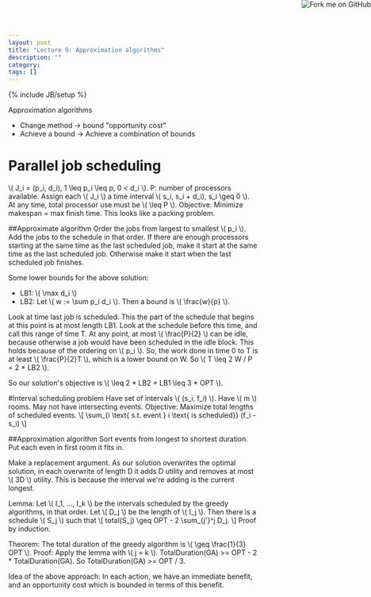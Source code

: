 ```yaml
---
layout: post
title: "Lecture 9: Approximation algorithms"
description: ""
category: 
tags: []
---
```

{% include JB/setup %}

<script type="text/javascript"
  src="http://cdn.mathjax.org/mathjax/latest/MathJax.js?config=TeX-AMS-MML_HTMLorMML">
</script>

<a href="https://github.com/emchristiansen/CSE202/tree/gh-pages/_posts">
  <img style="position: absolute; top: 0; right: 0; border: 0;" src="https://s3.amazonaws.com/github/ribbons/forkme_right_darkblue_121621.png" alt="Fork me on GitHub">
</a>

<!--EDIT BELOW THIS LINE, UNLESS YOU ARE DOING SOMETHING SPECIAL.-->

Approximation algorithms

  * Change method -> bound "opportunity cost"
  * Achieve a bound -> Achieve a combination of bounds

# Parallel job scheduling
\\( J\_i = (p\_i, d\_i), 1 \leq p\_i \leq p, 0 < d\_i \\).
P: number of processors available.
Assign each \\( J\_i \\) a time interval \\( s\_i, s\_i + d\_i), s\_i \geq 0 \\).
At any time, total processor use must be \\( \leq P \\).
Objective: Minimize makespan = max finish time.
This looks like a packing problem.

##Approximate algorithm
Order the jobs from largest to smallest \\( p\_i \\).
Add the jobs to the schedule in that order.
If there are enough processors starting at the same time as the last scheduled job, make it start at the same time as the last scheduled job.
Otherwise make it start when the last scheduled job finishes.

Some lower bounds for the above solution:

  * LB1: \\( \max d\_i \\)
  * LB2: Let \\( w := \sum p\_i d\_i \\). Then a bound is \\( \frac{w}{p} \\).

Look at time last job is scheduled.
This the part of the schedule that begins at this point is at most length LB1.
Look at the schedule before this time, and call this range of time T.
At any point, at most \\( \frac{P}{2} \\) can be idle, because otherwise a job would have been scheduled in the idle block.
This holds because of the ordering on \\( p\_i \\). 
So, the work done in time 0 to T is at least \\( \frac{P}{2}T \\), which is a lower bound on W.
So \\( T \leq 2 W / P = 2 * LB2 \\).

So our solution's objective is \\( \leq 2 * LB2 + LB1 \leq 3 * OPT \\).

#Interval scheduling problem
Have set of intervals \\( (s\_i, f\_i) \\).
Have \\( m \\) rooms.
May not have intersecting events.
Objective: Maximize total lengths of scheduled events.
\\[
\sum\_{i \text{ s.t. event } i \text{ is scheduled}}  (f\_i - s\_i)
\\]

##Approximation algorithm
Sort events from longest to shortest duration.
Put each even in first room it fits in.

Make a replacement argument.
As our solution overwrites the optimal solution, in each overwrite of length D it adds D utility and removes at most \\( 3D \\) utility.
This is because the interval we're adding is the current longest.

Lemma: Let \\( I\_1, ..., I\_k \\) be the intervals scheduled by the greedy algorithms, in that order.
Let \\( D\_j \\) be the length of \\( I\_j \\).
Then there is a schedule \\( S\_j \\) such that
\\[
total(S\_j) \geq OPT - 2 \sum\_{j'}^j D\_j.
\\]
Proof by induction.

Theorem: The total duration of the greedy algorithm is \\( \geq \frac{1}{3} OPT \\).
Proof: Apply the lemma with \\( j = k \\).
TotalDuration(GA) >= OPT - 2 * TotalDuration(GA).
So TotalDuration(GA) >= OPT / 3.

Idea of the above approach: In each action, we have an immediate benefit, and an opportunity cost which is bounded in terms of this benefit.
